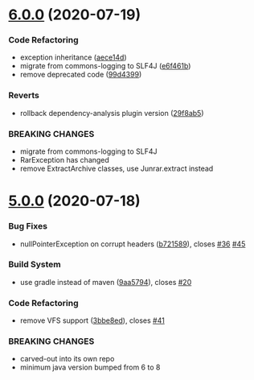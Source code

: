 # [6.0.0](https://github.com/junrar/junrar/compare/v5.0.0...v6.0.0) (2020-07-19)


### Code Refactoring

* exception inheritance ([aece14d](https://github.com/junrar/junrar/commit/aece14d42ec402e40f6600cbdb576b717a4220bc))
* migrate from commons-logging to SLF4J ([e6f461b](https://github.com/junrar/junrar/commit/e6f461b60875e582ac54ee4b8b3a23744d5d97c0))
* remove deprecated code ([99d4399](https://github.com/junrar/junrar/commit/99d43991023ca8d510663f9816a88c7796f7b210))


### Reverts

* rollback dependency-analysis plugin version ([29f8ab5](https://github.com/junrar/junrar/commit/29f8ab5ac250666823324e7b3ded5f1461b8290d))


### BREAKING CHANGES

* migrate from commons-logging to SLF4J
* RarException has changed
* remove ExtractArchive classes, use Junrar.extract instead

# [5.0.0](https://github.com/junrar/junrar/compare/v4.0.0...v5.0.0) (2020-07-18)


### Bug Fixes

* nullPointerException on corrupt headers ([b721589](https://github.com/junrar/junrar/commit/b721589640bdbf142b5e2daebe5fc0d5c8fab388)), closes [#36](https://github.com/junrar/junrar/issues/36) [#45](https://github.com/junrar/junrar/issues/45)


### Build System

* use gradle instead of maven ([9aa5794](https://github.com/junrar/junrar/commit/9aa579434ed50ee4150c696ba359ac7fa3cb557f)), closes [#20](https://github.com/junrar/junrar/issues/20)


### Code Refactoring

* remove VFS support ([3bbe8ed](https://github.com/junrar/junrar/commit/3bbe8eda39fb7d289bfacfda97169de035112416)), closes [#41](https://github.com/junrar/junrar/issues/41)


### BREAKING CHANGES

* carved-out into its own repo
* minimum java version bumped from 6 to 8
